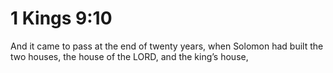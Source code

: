 # 1 Kings 9:10

And it came to pass at the end of twenty years, when Solomon had built the two houses, the house of the LORD, and the king’s house,